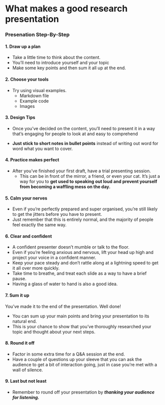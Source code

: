 # What makes a good research presentation

### Presenation Step-By-Step

#### 1. Draw up a plan
+ Take a little time to think about the content. 
+ You’ll need to introduce yourself and your topic 
+ Make some key points and then sum it all up at the end.

#### 2. Choose your tools
+ Try using visual examples.
  + Markdown file
  +  Example code
  +  Images

#### 3. Design Tips
+ Once you’ve decided on the content, you’ll need to present it in a way that’s engaging for people to look at and easy to comprehend

+ **Just stick to short notes in bullet points** instead of writing out word for word what you want to cover.


#### 4. Practice makes perfect
+ After you’ve finished your first draft, have a trial presenting session. 
  + This can be in front of the mirror, a friend, or even your cat. 
    It’s just a way for you to **get used to speaking out loud and prevent yourself from becoming a waffling mess on the day.**


#### 5. Calm your nerves
+ Even if you’re perfectly prepared and super organised, you’re still likely to get the jitters before you have to present.
+ Just remember that this is entirely normal, and the majority of people feel exactly the same way.

#### 6. Clear and confident
+ A confident presenter doesn’t mumble or talk to the floor.
+ Even if you’re feeling anxious and nervous, lift your head up high and project your voice in a confident manner.
+ Keep your pace steady and don’t rattle along at a lightning speed to get it all over more quickly.
+ Take time to breathe, and treat each slide as a way to have a brief pause. 
+ Having a glass of water to hand is also a good idea.

#### 7. Sum it up
You’ve made it to the end of the presentation. Well done! 

+ You can sum up your main points and bring your presentation to its natural end. 
+ This is your chance to show that you’ve thoroughly researched your topic and thought about your next steps.

#### 8. Round it off
+ Factor in some extra time for a Q&amp;A session at the end.
+  Have a couple of questions up your sleeve that you can ask the audience to get a bit of interaction going, just in case you’re met with a wall of silence.

#### 9. Last but not least 
+ Remember to round off your presentation by ***thanking your audience for listening.*** 
